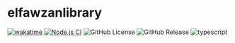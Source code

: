 # elfawzanlibrary

[![wakatime](https://wakatime.com/badge/user/a0b906ce-b8e7-4463-8bce-383238df6d4b/project/8609d64c-1908-45a1-b3ad-677b0a03cb37.svg)](https://wakatime.com/badge/user/a0b906ce-b8e7-4463-8bce-383238df6d4b/project/8609d64c-1908-45a1-b3ad-677b0a03cb37)
[![Node.js CI](https://github.com/ragaeeb/elfawzanlibrary/actions/workflows/build.yml/badge.svg)](https://github.com/ragaeeb/elfawzanlibrary/actions/workflows/build.yml)
![GitHub License](https://img.shields.io/github/license/ragaeeb/elfawzanlibrary)
![GitHub Release](https://img.shields.io/github/v/release/ragaeeb/elfawzanlibrary)
![typescript](https://badgen.net/badge/icon/typescript?icon=typescript&label&color=blue)
